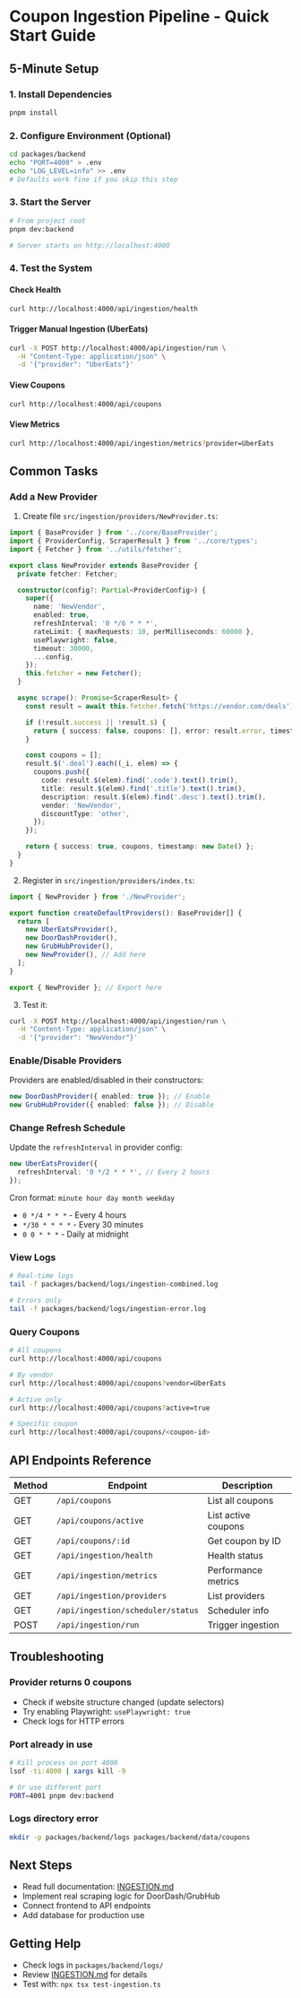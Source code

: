 # Coupon Ingestion Pipeline - Quick Start Guide

## 5-Minute Setup

### 1. Install Dependencies

```bash
pnpm install
```

### 2. Configure Environment (Optional)

```bash
cd packages/backend
echo "PORT=4000" > .env
echo "LOG_LEVEL=info" >> .env
# Defaults work fine if you skip this step
```

### 3. Start the Server

```bash
# From project root
pnpm dev:backend

# Server starts on http://localhost:4000
```

### 4. Test the System

#### Check Health

```bash
curl http://localhost:4000/api/ingestion/health
```

#### Trigger Manual Ingestion (UberEats)

```bash
curl -X POST http://localhost:4000/api/ingestion/run \
  -H "Content-Type: application/json" \
  -d '{"provider": "UberEats"}'
```

#### View Coupons

```bash
curl http://localhost:4000/api/coupons
```

#### View Metrics

```bash
curl http://localhost:4000/api/ingestion/metrics?provider=UberEats
```

## Common Tasks

### Add a New Provider

1. Create file `src/ingestion/providers/NewProvider.ts`:

```typescript
import { BaseProvider } from '../core/BaseProvider';
import { ProviderConfig, ScraperResult } from '../core/types';
import { Fetcher } from '../utils/fetcher';

export class NewProvider extends BaseProvider {
  private fetcher: Fetcher;

  constructor(config?: Partial<ProviderConfig>) {
    super({
      name: 'NewVendor',
      enabled: true,
      refreshInterval: '0 */6 * * *',
      rateLimit: { maxRequests: 10, perMilliseconds: 60000 },
      usePlaywright: false,
      timeout: 30000,
      ...config,
    });
    this.fetcher = new Fetcher();
  }

  async scrape(): Promise<ScraperResult> {
    const result = await this.fetcher.fetch('https://vendor.com/deals');

    if (!result.success || !result.$) {
      return { success: false, coupons: [], error: result.error, timestamp: new Date() };
    }

    const coupons = [];
    result.$('.deal').each((_i, elem) => {
      coupons.push({
        code: result.$(elem).find('.code').text().trim(),
        title: result.$(elem).find('.title').text().trim(),
        description: result.$(elem).find('.desc').text().trim(),
        vendor: 'NewVendor',
        discountType: 'other',
      });
    });

    return { success: true, coupons, timestamp: new Date() };
  }
}
```

2. Register in `src/ingestion/providers/index.ts`:

```typescript
import { NewProvider } from './NewProvider';

export function createDefaultProviders(): BaseProvider[] {
  return [
    new UberEatsProvider(),
    new DoorDashProvider(),
    new GrubHubProvider(),
    new NewProvider(), // Add here
  ];
}

export { NewProvider }; // Export here
```

3. Test it:

```bash
curl -X POST http://localhost:4000/api/ingestion/run \
  -H "Content-Type: application/json" \
  -d '{"provider": "NewVendor"}'
```

### Enable/Disable Providers

Providers are enabled/disabled in their constructors:

```typescript
new DoorDashProvider({ enabled: true }); // Enable
new GrubHubProvider({ enabled: false }); // Disable
```

### Change Refresh Schedule

Update the `refreshInterval` in provider config:

```typescript
new UberEatsProvider({
  refreshInterval: '0 */2 * * *', // Every 2 hours
});
```

Cron format: `minute hour day month weekday`

- `0 */4 * * *` - Every 4 hours
- `*/30 * * * *` - Every 30 minutes
- `0 0 * * *` - Daily at midnight

### View Logs

```bash
# Real-time logs
tail -f packages/backend/logs/ingestion-combined.log

# Errors only
tail -f packages/backend/logs/ingestion-error.log
```

### Query Coupons

```bash
# All coupons
curl http://localhost:4000/api/coupons

# By vendor
curl http://localhost:4000/api/coupons?vendor=UberEats

# Active only
curl http://localhost:4000/api/coupons?active=true

# Specific coupon
curl http://localhost:4000/api/coupons/<coupon-id>
```

## API Endpoints Reference

| Method | Endpoint                          | Description         |
| ------ | --------------------------------- | ------------------- |
| GET    | `/api/coupons`                    | List all coupons    |
| GET    | `/api/coupons/active`             | List active coupons |
| GET    | `/api/coupons/:id`                | Get coupon by ID    |
| GET    | `/api/ingestion/health`           | Health status       |
| GET    | `/api/ingestion/metrics`          | Performance metrics |
| GET    | `/api/ingestion/providers`        | List providers      |
| GET    | `/api/ingestion/scheduler/status` | Scheduler info      |
| POST   | `/api/ingestion/run`              | Trigger ingestion   |

## Troubleshooting

### Provider returns 0 coupons

- Check if website structure changed (update selectors)
- Try enabling Playwright: `usePlaywright: true`
- Check logs for HTTP errors

### Port already in use

```bash
# Kill process on port 4000
lsof -ti:4000 | xargs kill -9

# Or use different port
PORT=4001 pnpm dev:backend
```

### Logs directory error

```bash
mkdir -p packages/backend/logs packages/backend/data/coupons
```

## Next Steps

- Read full documentation: [INGESTION.md](./INGESTION.md)
- Implement real scraping logic for DoorDash/GrubHub
- Connect frontend to API endpoints
- Add database for production use

## Getting Help

- Check logs in `packages/backend/logs/`
- Review [INGESTION.md](./INGESTION.md) for details
- Test with: `npx tsx test-ingestion.ts`
